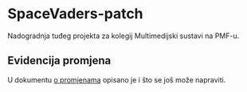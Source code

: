 # SpaceVaders-patch
Nadogradnja tuđeg projekta za kolegij Multimedijski sustavi na PMF-u.
## Evidencija promjena
U dokumentu [o promjenama](documentation/Space_vaders.docx) opisano je i što se još može napraviti.
